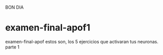 BON DIA
# examen-final-apof1
examen-final-apof
estos son, los 5 ejercicios que activaran tus neuronas. parte 1
